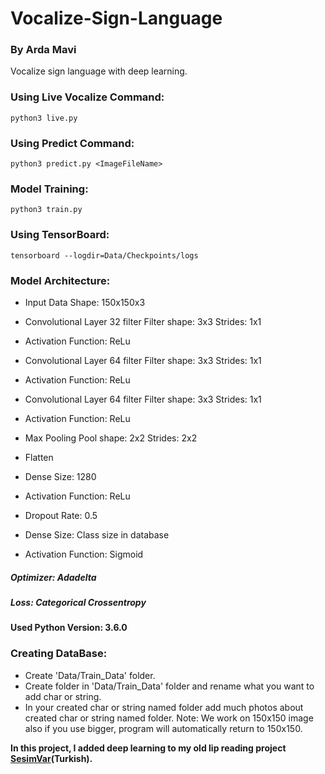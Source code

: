 # Vocalize-Sign-Language
### By Arda Mavi

Vocalize sign language with deep learning.

### Using Live Vocalize Command:
`python3 live.py`

### Using Predict Command:
`python3 predict.py <ImageFileName>`

### Model Training:
`python3 train.py`

### Using TensorBoard:
`tensorboard --logdir=Data/Checkpoints/logs`

### Model Architecture:
- Input Data
Shape: 150x150x3

- Convolutional Layer
32 filter
Filter shape: 3x3
Strides: 1x1

- Activation
Function: ReLu

- Convolutional Layer
64 filter
Filter shape: 3x3
Strides: 1x1

- Activation
Function: ReLu

- Convolutional Layer
64 filter
Filter shape: 3x3
Strides: 1x1

- Activation
Function: ReLu

- Max Pooling
Pool shape: 2x2
Strides: 2x2

- Flatten

- Dense
Size: 1280

- Activation
Function: ReLu

- Dropout
Rate: 0.5

- Dense
Size: Class size in database

- Activation
Function: Sigmoid

##### Optimizer: Adadelta
##### Loss: Categorical Crossentropy

#### Used Python Version: 3.6.0

### Creating DataBase:
- Create 'Data/Train_Data' folder.
- Create folder in 'Data/Train_Data' folder and rename what you want to add char or string.
- In your created char or string named folder add much photos about created char or string named folder.
Note: We work on 150x150 image also if you use bigger, program will automatically return to 150x150.

<b>In this project, I added deep learning to my old lip reading project [SesimVar](https://github.com/ardamavi/SesimVar)(Turkish).</b>
